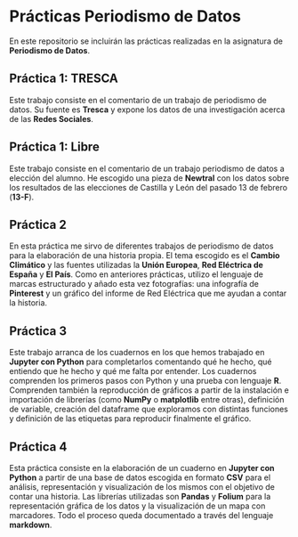 # Prácticas Periodismo de Datos
En este repositorio se incluirán las prácticas realizadas en la asignatura de **Periodismo de Datos**. 
## Práctica 1: TRESCA
Este trabajo consiste en el comentario de un trabajo de periodismo de datos. Su fuente es **Tresca** y expone los datos de una investigación acerca de las **Redes Sociales**.
 
## Práctica 1: Libre
Este trabajo consiste en el comentario de un trabajo periodismo de datos a elección del alumno. He escogido una pieza de **Newtral** con los datos sobre los resultados de las elecciones de Castilla y León del pasado 13 de febrero (**13-F**).

## Práctica 2
En esta práctica me sirvo de diferentes trabajos de periodismo de datos para la elaboración de una historia propia. El tema escogido es el **Cambio Climático** y las fuentes utilizadas la **Unión Europea**, **Red Eléctrica de España** y **El País**. Como en anteriores prácticas, utilizo el lenguaje de marcas estructurado y añado esta vez fotografías: una infografía de **Pinterest** y un gráfico del informe de Red Eléctrica que me ayudan a contar la historia.
 
## Práctica 3
Este trabajo arranca de los cuadernos en los que hemos trabajado en **Jupyter con Python** para completarlos comentando qué he hecho, qué entiendo que he hecho y qué me falta por entender. Los cuadernos comprenden los primeros pasos con Python y una prueba con lenguaje **R**. Comprenden también la reproducción de gráficos a partir de la instalación e importación de librerías (como **NumPy** o **matplotlib** entre otras), definición de variable, creación del dataframe que exploramos con distintas funciones y definición de las etiquetas para reproducir finalmente el gráfico.

## Práctica 4 
Esta práctica consiste en la elaboración de un cuaderno en **Jupyter con Python** a partir de una base de datos escogida en formato **CSV** para el análisis, representación y visualización de los mismos con el objetivo de contar una historia. Las librerías utilizadas son **Pandas** y **Folium** para la representación gráfica de los datos y la visualización de un mapa con marcadores. Todo el proceso queda documentado a través del lenguaje **markdown**.


